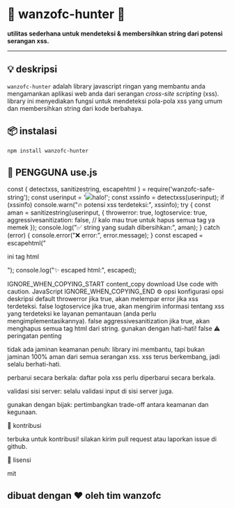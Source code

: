 # 🌈 wanzofc-hunter 🌈

**utilitas sederhana untuk mendeteksi & membersihkan string dari potensi serangan xss.**

---

## 💡 deskripsi

`wanzofc-hunter` adalah library javascript ringan yang membantu anda mengamankan aplikasi web anda dari serangan *cross-site scripting* (xss). library ini menyediakan fungsi untuk mendeteksi pola-pola xss yang umum dan membersihkan string dari kode berbahaya.

## 📦 instalasi

```bash
npm install wanzofc-hunter

```
## 🚀 PENGGUNA use.js


const { detectxss, sanitizestring, escapehtml } = require('wanzofc-safe-string');
const userinput = '<img src="javascript:alert(1)">halo!';
const xssinfo = detectxss(userinput);
if (xssinfo) console.warn("🔥 potensi xss terdeteksi:", xssinfo);
try {
  const aman = sanitizestring(userinput, {
    throwerror: true,
    logtoservice: true,
    aggressivesanitization: false, // kalo mau true untuk hapus semua tag ya memek
  });
  console.log("✅ string yang sudah dibersihkan:", aman);
} catch (error) {
  console.error("❌ error:", error.message);
}
const escaped = escapehtml("<p>ini tag html</p>");
console.log("✨ escaped html:", escaped);

IGNORE_WHEN_COPYING_START
content_copy
download
Use code with caution.
JavaScript
IGNORE_WHEN_COPYING_END
⚙️ opsi konfigurasi
opsi	deskripsi	default
throwerror	jika true, akan melempar error jika xss terdeteksi.	false
logtoservice	jika true, akan mengirim informasi tentang xss yang terdeteksi ke layanan pemantauan (anda perlu mengimplementasikannya).	false
aggressivesanitization	jika true, akan menghapus semua tag html dari string. gunakan dengan hati-hati!	false
⚠️ peringatan penting

tidak ada jaminan keamanan penuh: library ini membantu, tapi bukan jaminan 100% aman dari semua serangan xss. xss terus berkembang, jadi selalu berhati-hati.

perbarui secara berkala: daftar pola xss perlu diperbarui secara berkala.

validasi sisi server: selalu validasi input di sisi server juga.

gunakan dengan bijak: pertimbangkan trade-off antara keamanan dan kegunaan.

🤝 kontribusi

terbuka untuk kontribusi! silakan kirim pull request atau laporkan issue di github.

📄 lisensi

mit

## dibuat dengan ❤️ oleh tim wanzofc

